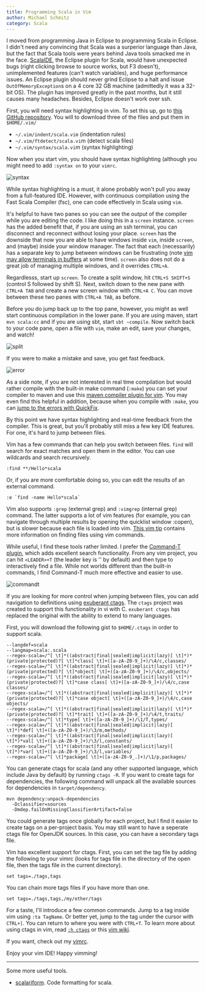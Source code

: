 ```yaml
---
title: Programming Scala in Vim
author: Michael Schmitz
category: Scala
---
```


I moved from programming Java in Eclipse to programming Scala in Eclipse.  I
didn't need any convincing that Scala was a surperior language than Java, but
the fact that Scala tools were years behind Java tools smacked me in the
face.  [ScalaIDE](http://www.cala-ide.org/), the
Eclipse plugin for Scala, would have unexpected bugs (right clicking browse to
source works, but F3 doesn't), unimplemented features (can't watch variables),
and huge performance issues.  An Eclipse plugin should never grind Eclipse to
a halt and issue `OutOfMemoryException`s on a 4 core 32 GB machine
(admittedly it was a 32-bit OS).  The plugin has improved greatly in the past
months, but it still causes many headaches. Besides, Eclipse doesn't work over
ssh.

First, you will need syntax highlighting in vim.  To set this up, go to 
[this GitHub repository](https://github.com/scala/scala-dist/tree/master/tool-support/src/vim). 
You will to download three of the files and put them in `$HOME/.vim/`

* `~/.vim/indent/scala.vim` (indentation rules)
* `~/.vim/ftdetect/scala.vi`m (detect scala files)
* `~/.vim/syntax/scala.vi`m (syntax highlighting)

Now when you start vim, you should have syntax highlighting (although you might need to add `:syntax on` to your `vimrc`.

![syntax](posts/scalavim-syntax.png)

While syntax highlighting is a must, it alone probably won't pull you away from
a full-featured IDE.  However, with continuous compilation using the Fast Scala
Compiler (fsc), one can code effectively in Scala using `vim`.

It's helpful to have two panes so you can see the output of the compiler while
you are editing the code. I like doing this in a `screen` instance. `screen`
has the added benefit that, if you are using an ssh terminal, you can
disconnect and reconnect without losing your place. `screen` has the downside
that now you are able to have windows inside `vim`, inside `screen`, and
(maybe) inside your window manager.  The fact that each (necessarily) has a
separate key to jump between windows can be frustrating (note [vim may allow
terminals in buffers](http://www.vim.org/sponsor/vote_results.php) at some
time). `screen` also does not do a great job of managing multiple windows, and
it overrides `CTRL+A`.

Regardlesss, start up `screen`. To create a split window, hit `CTRL+S SHIFT+S`
(control S followed by shift S). Next, switch down to the new pane with `CTRL+A
TAB` and create a new screen window with `CTRL+A C`. You can move between these
two panes with `CTRL+A TAB`, as before.

Before you do jump back up to the top pane, however, you might as well start
continuous compilation in the lower pane. If you are using maven, start `mvn
scala:cc` and if you are using sbt, start `sbt ~compile`. Now switch back to
your code pane, open a file with `vim`, make an edit, save your changes, and
watch!

![split](posts/scalavim-split.png)

If you were to make a mistake and save, you get fast feedback.

![error](posts/scalavim-error.png)

As a side note, if you are not interested in real time compilation but would
rather compile with the built-in make command (`:make`) you can set your
compiler to maven and use this [maven compiler plugin for
vim](https://gist.github.com/1320359). You may even find this helpful in
addition, because when you compile with `:make`, you can [jump to the errors
with QuickFix](http://vimdoc.sourceforge.net/htmldoc/quickfix.html#:make).

By this point we have syntax highlighting and real-time feedback from the
compiler. This is great, but you'll probably still miss a few key IDE
features. For one, it's hard to jump between files.

Vim has a few commands that can help you switch between files. `find` will
search for exact matches and open them in the editor. You can use wildcards and
search recursively.  

    :find **/Hello*scala

Or, if you are more comfortable doing so, you can edit the results of an
external command.  

    :e `find -name Hello*scala`

Vim also supports `:grep` (external grep) and `:vimgrep` (internal grep)
command. The latter supports a lot of vim features (for example, you can
navigate through multiple results by opening the quicklist window :copen), but
is slower because each file is loaded into vim. [This vim
tip](http://vim.wikia.com/wiki/Find_in_files_within_Vim) contains more
information on finding files using vim commands.

While useful, I find these tools rather limited. I prefer the [Command-T
plugin](https://wincent.com/products/command-t), which adds excellent search
functionality. From any vim project, you can hit `<LEADER>+T` (the leader key
is '\' by default) and then type to interactively find a file. While not worlds
different than the built-in commands, I find Command-T much more effective and
easier to use.

![commandt](posts/scalavim-commandt.png)

If you are looking for more control when jumping between files, you can add navigation to definitions using [exuberant ctags](http://ctags.sourceforge.net/).  The `ctags` project was created to support this functionality in vi with C. `exuberant ctags` has replaced the original with the ability to extend to many languages.

First, you will download the following gist to `$HOME/.ctags` in order to support scala.

    --langdef=scala
    --langmap=scala:.scala
    --regex-scala=/^[ \t]*((abstract|final|sealed|implicit|lazy)[ \t]*)*(private|protected)?[ \t]*class[ \t]+([a-zA-Z0-9_]+)/\4/c,classes/
    --regex-scala=/^[ \t]*((abstract|final|sealed|implicit|lazy)[ \t]*)*(private|protected)?[ \t]*object[ \t]+([a-zA-Z0-9_]+)/\4/c,objects/
    --regex-scala=/^[ \t]*((abstract|final|sealed|implicit|lazy)[ \t]*)*(private|protected)?[ \t]*case class[ \t]+([a-zA-Z0-9_]+)/\4/c,case classes/
    --regex-scala=/^[ \t]*((abstract|final|sealed|implicit|lazy)[ \t]*)*(private|protected)?[ \t]*case object[ \t]+([a-zA-Z0-9_]+)/\4/c,case objects/
    --regex-scala=/^[ \t]*((abstract|final|sealed|implicit|lazy)[ \t]*)*(private|protected)?[ \t]*trait[ \t]+([a-zA-Z0-9_]+)/\4/t,traits/
    --regex-scala=/^[ \t]*type[ \t]+([a-zA-Z0-9_]+)/\1/T,types/
    --regex-scala=/^[ \t]*((abstract|final|sealed|implicit|lazy)[ \t]*)*def[ \t]+([a-zA-Z0-9_]+)/\3/m,methods/
    --regex-scala=/^[ \t]*((abstract|final|sealed|implicit|lazy)[ \t]*)*val[ \t]+([a-zA-Z0-9_]+)/\3/l,constants/
    --regex-scala=/^[ \t]*((abstract|final|sealed|implicit|lazy)[ \t]*)*var[ \t]+([a-zA-Z0-9_]+)/\3/l,variables/
    --regex-scala=/^[ \t]*package[ \t]+([a-zA-Z0-9_.]+)/\1/p,packages/ 

You can generate ctags for scala (and any other supported language, which include Java by default) by running `ctags -R`. If you want to create tags for dependencies, the following command will unpack all the available sources for dependencies in `target/dependency`.

    mvn dependency:unpack-dependencies
      -Dclassifier=sources
      -Dmdep.failOnMissingClassifierArtifact=false

You could generate tags once globally for each project, but I find it easier to
create tags on a per-project basis. You may still want to have a seperate ctags
file for OpenJDK sources. In this case, you can have a secondary tags file.

Vim has excellent support for ctags.  First, you can set the tag file by adding
the following to your vimrc (looks for tags file in the directory of the open
file, then the tags file in the current directory).

    set tags=./tags,tags

You can chain more tags files if you have more than one.

    set tags=./tags,tags,/my/other/tags

For a taste, I'll introduce a few common commands. Jump to a tag inside vim
using `:ta TagName`. Or better yet, jump to the tag under the cursor with
`CTRL+]`. You can return to where you were with `CTRL+T`. To learn more about
using ctags in vim, read [`:h ctags`](http://vimdoc.sourceforge.net/htmldoc/tagsrch.html#ctags)
or this [vim wiki](http://vim.wikia.com/wiki/Browsing_programs_with_tags).

If you want, check out my [vimrc](https://gist.github.com/1279915).

Enjoy your vim IDE! Happy vimming!

---

Some more useful tools.

* [scalariform](http://mdr.github.com/scalariform/). Code formatting for scala.
